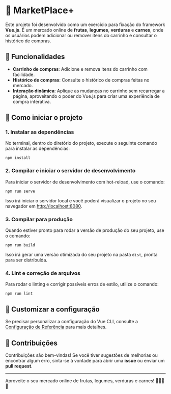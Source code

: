 # 🍏 MarketPlace+

Este projeto foi desenvolvido como um exercício para fixação do framework **Vue.js**. É um mercado online de **frutas**, **legumes**, **verduras** e **carnes**, onde os usuários podem adicionar ou remover itens do carrinho e consultar o histórico de compras.

## 🌟 Funcionalidades
- **Carrinho de compras**: Adicione e remova itens do carrinho com facilidade.
- **Histórico de compras**: Consulte o histórico de compras feitas no mercado.
- **Interação dinâmica**: Aplique as mudanças no carrinho sem recarregar a página, aproveitando o poder do Vue.js para criar uma experiência de compra interativa.

## 🚀 Como iniciar o projeto

### 1. **Instalar as dependências**
No terminal, dentro do diretório do projeto, execute o seguinte comando para instalar as dependências:
```
npm install
```

### 2. **Compilar e iniciar o servidor de desenvolvimento**
Para iniciar o servidor de desenvolvimento com hot-reload, use o comando:

```
npm run serve
```

Isso irá iniciar o servidor local e você poderá visualizar o projeto no seu navegador em [http://localhost:8080](http://localhost:8080).

### 3. **Compilar para produção**
Quando estiver pronto para rodar a versão de produção do seu projeto, use o comando:

```
npm run build
```


Isso irá gerar uma versão otimizada do seu projeto na pasta `dist`, pronta para ser distribuída.

### 4. **Lint e correção de arquivos**
Para rodar o linting e corrigir possíveis erros de estilo, utilize o comando:

```
npm run lint
```

## 🔧 Customizar a configuração
Se precisar personalizar a configuração do Vue CLI, consulte a [Configuração de Referência](https://cli.vuejs.org/config/) para mais detalhes.


## 💬 Contribuições
Contribuições são bem-vindas! Se você tiver sugestões de melhorias ou encontrar algum erro, sinta-se à vontade para abrir uma **issue** ou enviar um **pull request**.

---

Aproveite o seu mercado online de frutas, legumes, verduras e carnes! 🛒🍎🥬🥩


